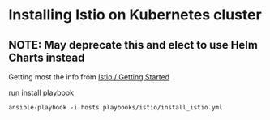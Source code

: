 # Installing Istio on Kubernetes cluster

## NOTE: May deprecate this and elect to use Helm Charts instead

Getting most the info from [Istio / Getting Started](https://istio.io/latest/docs/setup/getting-started/)


run install playbook

`ansible-playbook -i hosts playbooks/istio/install_istio.yml`



